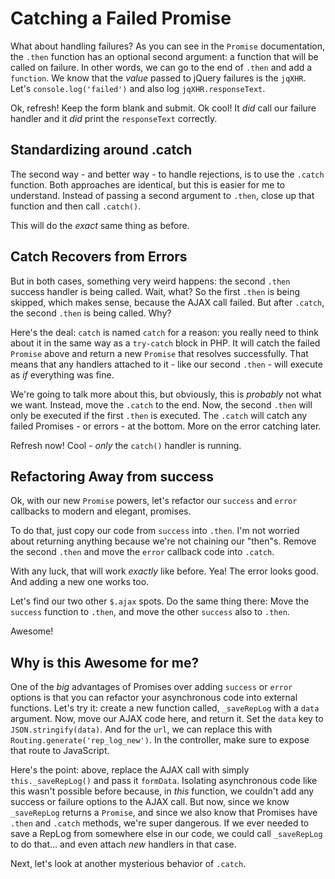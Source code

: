 # Catching a Failed Promise

What about handling failures? As you can see in the `Promise` documentation, the
`.then` function has an optional second argument: a function that will be called
on failure. In other words, we can go to the end of `.then` and add a `function`.
We know that the *value* passed to jQuery failures is the `jqXHR`. Let's
`console.log('failed')` and also log `jqXHR.responseText`.

Ok, refresh! Keep the form blank and submit. Ok cool! It *did* call our failure
handler and it *did* print the `responseText` correctly.

## Standardizing around .catch

The second way - and better way - to handle rejections, is to use the `.catch` function.
Both approaches are identical, but this is easier for me to understand. Instead of
passing a second argument to `.then`, close up that function and then call `.catch()`. 

This will do the *exact* same thing as before.

## Catch Recovers from Errors

But in both cases, something very weird happens: the second `.then` success handler
is being called. Wait, what? So the first `.then` is being skipped, which makes sense,
because the AJAX call failed. But after `.catch`, the second `.then` is being called.
Why?

Here's the deal: `catch` is named `catch` for a reason: you really need to think
about it in the same way as a `try-catch` block in PHP. It will catch the failed
`Promise` above and return a new `Promise` that resolves successfully. That means
that any handlers attached to it - like our second `.then` - will execute as *if*
everything was fine.

We're going to talk more about this, but obviously, this is *probably* not what
we want. Instead, move the `.catch` to the end. Now, the second `.then` will
only be executed if the first `.then` is executed. The `.catch` will catch any
failed Promises - or errors - at the bottom. More on the error catching later.

Refresh now! Cool - *only* the `catch()` handler is running.

## Refactoring Away from success

Ok, with our new `Promise` powers, let's refactor our `success` and `error` callbacks
to modern and elegant, promises.

To do that, just copy our code from `success` into `.then`. I'm not worried about
returning anything because we're not chaining our "then"s. Remove the second `.then`
and move the `error` callback code into `.catch`.

With any luck, that will work *exactly* like before. Yea! The error looks good.
And adding a new one works too.

Let's find our two other `$.ajax` spots. Do the same thing there: Move the `success`
function to `.then`, and move the other `success` also to `.then`.

Awesome!

## Why is this Awesome for me?

One of the *big* advantages of Promises over adding `success` or `error` options
is that you can refactor your asynchronous code into external functions. Let's try
it: create a new function called, `_saveRepLog` with a `data` argument. Now, move
our AJAX code here, and return it. Set the `data` key to `JSON.stringify(data)`.
And for the `url`, we can replace this with `Routing.generate('rep_log_new')`. In
the controller, make sure to expose that route to JavaScript.

Here's the point: above, replace the AJAX call with simply `this._saveRepLog()` and
pass it `formData`. Isolating asynchronous code like this wasn't possible before
because, in *this* function, we couldn't add any success or failure options to the
AJAX call. But now, since we know `_saveRepLog` returns a `Promise`, and since we
also know that Promises have `.then` and `.catch` methods, we're super dangerous.
If we ever needed to save a RepLog from somewhere else in our code, we could call
`_saveRepLog` to do that... and even attach *new* handlers in that case.

Next, let's look at another mysterious behavior of `.catch`.
